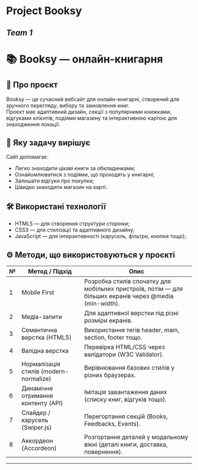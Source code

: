 # Project Booksy

## _Team 1_

# 📚 Booksy — онлайн-книгарня

## 🧩 Про проєкт

Booksy — це сучасний вебсайт для онлайн-книгарні, створений для зручного
перегляду, вибору та замовлення книг.  
Проєкт має адаптивний дизайн, секції з популярними книжками, відгуками клієнтів,
подіями магазину та інтерактивною картою для знаходження локації.

## 🎯 Яку задачу вирішує

Сайт допомагає:

- Легко знаходити цікаві книги за обкладинками;
- Ознайомлюватися з подіями, що проходять у книгарні;
- Залишати відгуки про покупки;
- Швидко знаходити магазин на карті.

## 🛠 Використані технології

- HTML5 — для створення структури сторінки;
- CSS3 — для стилізації та адаптивного дизайну;
- JavaScript — для інтерактивності (карусель, фільтри, кнопки тощо);

## ⚙️ Методи, що використовуються у проєкті

| №   | Метод / Підхід                         | Опис                                                                                                    |
| --- | -------------------------------------- | ------------------------------------------------------------------------------------------------------- |
| 1   | Mobile First                           | Розробка стилів спочатку для мобільних пристроїв, потім — для більших екранів через @media (min-width). |
| 2   | Медіа-запити                           | Для адаптивної верстки під різні розміри екранів.                                                       |
| 3   | Семантична верстка (HTML5)             | Використання тегів header, main, section, footer тощо.                                                  |
| 4   | Валідна верстка                        | Перевірка HTML/CSS через валідатори (W3C Validator).                                                    |
| 5   | Нормалізація стилів (modern-normalize) | Вирівнювання базових стилів у різних браузерах.                                                         |
| 6   | Динамічне отримання контенту (API)     | Імітація завантаження даних (списку книг, відгуків тощо).                                               |
| 7   | Слайдер / карусель (Swiper.js)         | Перегортання секцій (Books, Feedbacks, Events).                                                         |
| 8   | Аккордеон (Accordeon)                  | Розгортання деталей у модальному вікні (деталі книги, доставка, повернення).                            |

---
